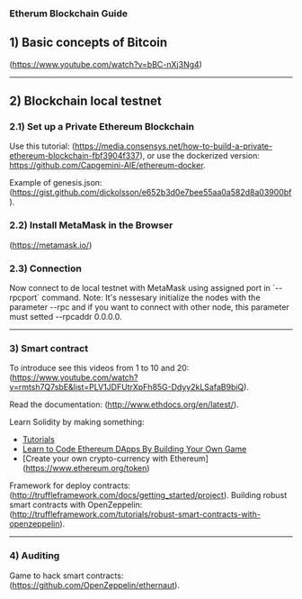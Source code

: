 ### Etherum Blockchain Guide

## 1) Basic concepts of Bitcoin

(https://www.youtube.com/watch?v=bBC-nXj3Ng4)

---

## 2) Blockchain local testnet

### 2.1) Set up a Private Ethereum Blockchain

Use this tutorial: (https://media.consensys.net/how-to-build-a-private-ethereum-blockchain-fbf3904f337),
or use the dockerized version: https://github.com/Capgemini-AIE/ethereum-docker.
        
Example of genesis.json: (https://gist.github.com/dickolsson/e652b3d0e7bee55aa0a582d8a03900bf).

### 2.2) Install MetaMask in the Browser
(https://metamask.io/)


### 2.3) Connection
Now connect to de local testnet with MetaMask using assigned port in ´--rpcport´ command.
Note: It's nessesary initialize the nodes with the parameter --rpc and if you want to
connect with other node, this parameter must setted --rpcaddr 0.0.0.0.

---

### 3) Smart contract

To introduce see this videos from 1 to 10 and 20: (https://www.youtube.com/watch?v=rmtsh7Q7sbE&list=PLV1JDFUtrXpFh85G-Ddyy2kLSafaB9biQ).

Read the documentation: (http://www.ethdocs.org/en/latest/).

Learn Solidity by making something:
- [Tutorials](https://blockgeeks.com/guides/solidity/)
- [Learn to Code Ethereum DApps By Building Your Own Game](https://cryptozombies.io/)
- [Create your own crypto-currency with Ethereum] (https://www.ethereum.org/token)

Framework for deploy contracts: (http://truffleframework.com/docs/getting_started/project).
Building robust smart contracts with OpenZeppelin: (http://truffleframework.com/tutorials/robust-smart-contracts-with-openzeppelin).

---

### 4) Auditing

Game to hack smart contracts: (https://github.com/OpenZeppelin/ethernaut).
